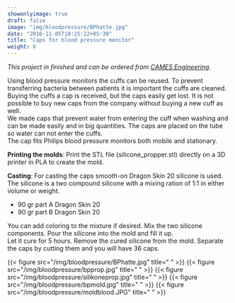```yaml
---
showonlyimage: true
draft: false
image: "img/bloodpressure/BPhatte.jpg"
date: "2016-11-05T18:25:22+05:30"
title: "Caps for blood pressure monitor"
weight: 0
---
```

*This project in finished and can be ordered from [CAMES Engineering](https://cames.dk/services/3d-print/).*  

Using blood pressure monitors the cuffs can be reused. To prevent transferring bacteria between patients it is important the cuffs are cleaned. Buying the cuffs a cap is received, but the caps easily get lost. It is not possible to buy new caps from the company without buying a new cuff as well.      
We made caps that prevent water from entering the cuff when washing and can be made easily and in big quantities. The caps are placed on the tube so water can not enter the cuffs.  
The cap fits Philips blood pressure monitors both mobile and stationary.  

**Printing the molds**: Print the STL file (silicone_propper.stl) directly on a 3D printer in PLA to create the mold.   

**Casting**: For casting the caps smooth-on Dragon Skin 20 silicone is used. The silicone is a two compound silicone with a mixing ration of 1:1 in either volume or weight.
- 90 gr part A Dragon Skin 20
- 90 gr part B Dragon Skin 20

You can add coloring to the mixture if desired. Mix the two silicone components. Pour the silicone into the mold and fill it up.   
Let it cure for 5 hours. Remove the cured silicone from the mold. Separate the caps by cutting them and you will have 36 caps.

{{< figure src="/img/bloodpressure/BPhatte.jpg" title=" " >}}
{{< figure src="/img/bloodpressure/bpprop.jpg" title=" " >}}
{{< figure src="/img/bloodpressure/silikoneprop.jpg" title=" " >}}
{{< figure src="/img/bloodpressure/bpmold.jpg" title=" " >}}
{{< figure src="/img/bloodpressure/moldblood.JPG" title=" " >}}
